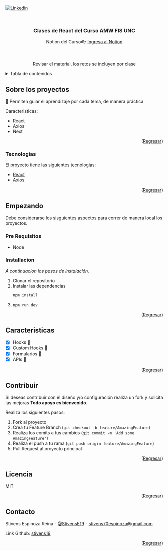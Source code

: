 <div id="top"></div>

[![Linkedin](https://img.shields.io/badge/LinkedIn-0077B5?style=for-the-badge&logo=linkedin&logoColor=white)](https://www.linkedin.com/in/stivens-espinoza-11954b184/)
<!-- PROJECT LOGO -->
<br />
<div align="center">

  <h3 align="center">Clases de React del Curso AMW FIS UNC</h3>

  <p align="center">
   Notion del Curso👓
   <a href="https://fair-brook-c83.notion.site/DAW-FIS-3d4bdb39505e433bac18ab57d6b53264">Ingresa al Notion</a>
    <br />
    <br />
    <br />

  </p>
</div>
<div align="center">
   <!-- <img src="https://i.ibb.co/tXYZcsT/react18.png" alt="screenshot" border="0"> -->
   <p>Revisar el material, los retos se incluyen por clase</p>
</div>


<!-- TABLE OF CONTENTS -->
<details>
  <summary>Tabla de contenidos</summary>
  <ol>
    <li>
      <a href="#sobre-el-proyecto">Sobre los proyectos 🚀</a>
      <ul>
        <li><a href="#tecnologias">Tecnologias</a></li>
      </ul>
    </li>
    <li>
      <a href="#empezando">Empezando</a>
      <ul>
        <li><a href="#pre-requisitos">Pre requisitos</a></li>
        <li><a href="#installacion">Instalacion</a></li>
      </ul>
    </li>
    <li><a href="#caracteristicas">Caracteristicas</a></li>
    <li><a href="#contribuir">Contribuir</a></li>
    <li><a href="#licencia">Licencia</a></li>
    <li><a href="#contacto">Contacto</a></li>
  </ol>
</details>



<!-- ABOUT THE PROJECT -->
## Sobre los proyectos

🚀 Permiten guiar el aprendizaje por cada tema, de manera práctica

Caracteristicas:
* React
* Axios
* Next

<p align="right">(<a href="#top">Regresar</a>)</p>



### Tecnologias

El proyecto tiene las siguientes tecnologias:
* [React]([https://es.react.dev/])
* [Axios]([https://axios-http.com/docs/intro])



<p align="right">(<a href="#top">Regresar</a>)</p>



<!-- GETTING STARTED -->
## Empezando

Debe considerarse los sisguientes aspectos para correr de manera local los proyectos.

### Pre Requisitos

* Node

### Installacion

_A continuacion los pasos de instalación._

1. Clonar el repositorio
2. Instalar las dependencias
   ```sh
   npm install
   ```
3. ```sh
   npm run dev
   ```

<p align="right">(<a href="#top">Regresar</a>)</p>



<!-- ROADMAP -->
## Caracteristicas

- [x] Hooks 📱
- [x] Custom Hooks 🧔
- [x] Formularios 🧔
- [x] APIs 🧔

<p align="right">(<a href="#top">Regresar</a>)</p>



<!-- CONTRIBUTING -->
## Contribuir

Si deseas contribuir con el diseño y/o configuración realiza un fork y solicita las mejoras **Todo apoyo es bienvenido**.

Realiza los siguientes pasos:

1. Fork al proyecto
2. Crea tu Feature Branch (`git checkout -b feature/AmazingFeature`)
3. Realiza los comits a tus cambios (`git commit -m 'Add some AmazingFeature'`)
4. Realiza el push a tu rama (`git push origin feature/AmazingFeature`)
5. Pull Request al proyecto principal

<p align="right">(<a href="#top">Regresar</a>)</p>



<!-- LICENSE -->
## Licencia

MIT

<p align="right">(<a href="#top">Regresar</a>)</p>



<!-- CONTACT -->
## Contacto

Stivens Espinoza Reina - [@StivensE19](https://twitter.com/StivensE19) - stivens70espinoza@gmail.com

Link Github: [stivens19](https://github.com/stivens19)

<p align="right">(<a href="#top">Regresar</a>)</p>
